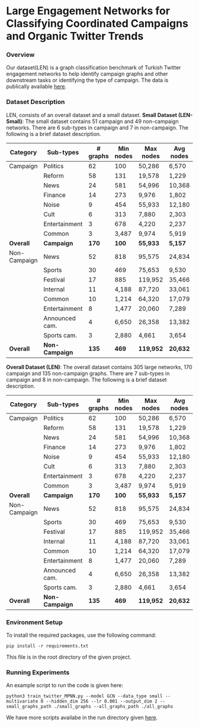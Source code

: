# Large Engagement Networks for Classifying Coordinated Campaigns and Organic Twitter Trends

### Overview
Our dataset(LEN) is a graph classification benchmark of Turkish Twitter engagement networks to help identify campaign graphs and other downstream tasks or identifying the type of campaign. The data is publically available [here](https://jakir-sust.github.io/large-engagement-dataset/).
### Dataset Description
LEN, consists of an overall dataset and a small dataset. 
**Small Dataset (LEN-Small)**: The small dataset contains 51 campaign and 49 non-campaign networks. There are 6 sub-types in campaign and 7 in non-campaign. The following is a brief dataset description.

| Category        | Sub-types         | # graphs | Min nodes | Max nodes | Avg nodes | Min edges | Max edges | Avg edges |
|-----------------|-----------|----------|-----------|-----------|-----------|-----------|-----------|-----------|
| Campaign | Politics       | 62       | 100       | 50,286    | 6,570     | 203       | 71,704    | 10,210    |
|                 | Reform | 58       | 131       | 19,578    | 1,229     | 540       | 1,105,918 | 25,268    |
|                 | News             | 24       | 581       | 54,996    | 10,368    | 942       | 80,784    | 15,582    |
|                 | Finance          | 14       | 273       | 9,976     | 1,802     | 243       | 10,725    | 2,334     |
|                 | Noise            | 9        | 454       | 55,933    | 12,180    | 473       | 48,937    | 10,882    |
|                 | Cult             | 6        | 313       | 7,880     | 2,303     | 637       | 11,615    | 3,431     |
|                 | Entertainment    | 3        | 678       | 4,220     | 2,237     | 3,806     | 132,013   | 48,767    |
|                 | Common           | 3        | 3,487     | 9,974     | 5,919     | 2,818     | 9,470     | 7,066     |
| **Overall**     | **Campaign**     | **170**  | **100**   | **55,933**| **5,157** | **203**   | **1,105,918** | **16,006** |
| Non-Campaign | News             | 52       | 818       | 95,575    | 24,834    | 709       | 213,444   | 43,201    |
|                 | Sports           | 30       | 469       | 75,653    | 9,530     | 403       | 101,656   | 12,948    |
|                 | Festival         | 17       | 885       | 119,952   | 35,466    | 803       | 199,305   | 55,947    |
|                 | Internal         | 11       | 4,188     | 87,720    | 33,061    | 4,374     | 196,103   | 54,442    |
|                 | Common           | 10       | 1,214     | 64,320    | 17,079    | 1,270     | 99,306    | 24,869    |
|                 | Entertainment    | 8        | 1,477     | 20,060    | 7,289     | 1,712     | 45,211    | 12,578    |
|                 | Announced cam.   | 4        | 6,650     | 26,358    | 13,382    | 14,362    | 50,864    | 24,817    |
|                 | Sports cam.      | 3        | 2,880     | 4,661     | 3,654     | 4,451     | 7,367     | 5,534     |
| **Overall**     | **Non-Campaign** | **135**  | **469**   | **119,952**| **20,632**| **403**   | **213,444**| **33,765** |



**Overall Dataset (LEN)**: The overall dataset contains 305 large networks, 170 campaign and 135 non-campaign graphs. There are 7 sub-types in campaign and 8 in non-campaign. The following is a brief dataset description.

| Category        | Sub-types         | # graphs | Min nodes | Max nodes | Avg nodes | Min edges | Max edges | Avg edges |
|-----------------|-------------------|----------|-----------|-----------|-----------|-----------|-----------|-----------|
|Campaign | Politics       | 62       | 100       | 50,286    | 6,570     | 203       | 71,704    | 10,210    |
|                 | Reform           | 58       | 131       | 19,578    | 1,229     | 540       | 1,105,918 | 25,268    |
|                 | News             | 24       | 581       | 54,996    | 10,368    | 942       | 80,784    | 15,582    |
|                 | Finance          | 14       | 273       | 9,976     | 1,802     | 243       | 10,725    | 2,334     |
|                 | Noise            | 9        | 454       | 55,933    | 12,180    | 473       | 48,937    | 10,882    |
|                 | Cult             | 6        | 313       | 7,880     | 2,303     | 637       | 11,615    | 3,431     |
|                 | Entertainment    | 3        | 678       | 4,220     | 2,237     | 3,806     | 132,013   | 48,767    |
|                 | Common           | 3        | 3,487     | 9,974     | 5,919     | 2,818     | 9,470     | 7,066     |
| **Overall**     | **Campaign**     | **170**  | **100**   | **55,933**| **5,157** | **203**   | **1,105,918** | **16,006** |
|Non-Campaign | News             | 52       | 818       | 95,575    | 24,834    | 709       | 213,444   | 43,201    |
|                 | Sports           | 30       | 469       | 75,653    | 9,530     | 403       | 101,656   | 12,948    |
|                 | Festival         | 17       | 885       | 119,952   | 35,466    | 803       | 199,305   | 55,947    |
|                 | Internal         | 11       | 4,188     | 87,720    | 33,061    | 4,374     | 196,103   | 54,442    |
|                 | Common           | 10       | 1,214     | 64,320    | 17,079    | 1,270     | 99,306    | 24,869    |
|                 | Entertainment    | 8        | 1,477     | 20,060    | 7,289     | 1,712     | 45,211    | 12,578    |
|                 | Announced cam.   | 4        | 6,650     | 26,358    | 13,382    | 14,362    | 50,864    | 24,817    |
|                 | Sports cam.      | 3        | 2,880     | 4,661     | 3,654     | 4,451     | 7,367     | 5,534     |
| **Overall**     | **Non-Campaign** | **135**  | **469**   | **119,952**| **20,632**| **403**   | **213,444**| **33,765** |


### Environment Setup
To install the required packages, use the following command:
```
pip install -r requirements.txt
```
This file is in the root directory of the given project.

### Running Experiments
An example script to run the code is given here:
```
python3 train_twitter_MPNN.py --model GCN --data_type small --multivariate 0 --hidden_dim 256 --lr 0.001 --output_dim 2 --small_graphs_path ./small_graphs --all_graphs_path ./all_graphs
```
We have more scripts availabe in the run directory given [here]().




